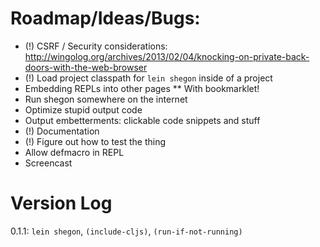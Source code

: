 # Roadmap/Ideas/Bugs:

* (!) CSRF / Security considerations: http://wingolog.org/archives/2013/02/04/knocking-on-private-back-doors-with-the-web-browser
* (!) Load project classpath for `lein shegon` inside of a project
* Embedding REPLs into other pages
** With bookmarklet!
* Run shegon somewhere on the internet
* Optimize stupid output code
* Output embetterments: clickable code snippets and stuff
* (!) Documentation
* (!) Figure out how to test the thing
* Allow defmacro in REPL
* Screencast

# Version Log

0.1.1: `lein shegon`, `(include-cljs)`, `(run-if-not-running)`

